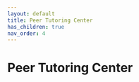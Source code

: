 ```yaml
---
layout: default
title: Peer Tutoring Center
has_children: true
nav_order: 4
---
```


# Peer Tutoring Center